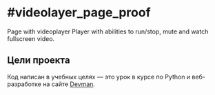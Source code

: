 # #videolayer_page_proof
 
Page with videoplayer
Player with abilities to run/stop, mute and watch fullscreen video.

## Цели проекта

Код написан в учебных целях — это урок в курсе по Python и веб-разработке на сайте [Devman](https://dvmn.org).

